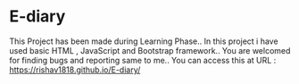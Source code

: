 # E-diary
This Project has been made during Learning Phase..
In this project i have used basic HTML , JavaScript and Bootstrap framework..
You are welcomed for finding bugs and reporting same to me..
You can access this at URL : https://rishav1818.github.io/E-diary/
